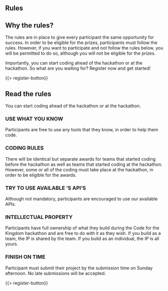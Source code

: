 ﻿## <i class="icon fa-check-circle"></i> <b>Rules</b>

## Why the rules?

The rules are in place to give every participant the same opportunity for success. In order to be eligible for the prizes, participants must follow the rules. However, if you want to participate and not follow the rules below, you will be permitted to do so, although you will not be eligible for the prizes.

Importantly, you can start coding ahead of the hackathon or at the hackathon. So what are you waiting for? Register now and get started!

{{> register-button}}
<br/>
## Read the rules

You can start coding ahead of the hackathon or at the hackathon.

### USE WHAT YOU KNOW 
Participants are free to use any tools that they know, in order to help them code.
### CODING RULES 
There will be identical but separate awards for teams that started coding before the hackathon as well as teams that started coding at the hackathon. However, some or all of the coding must take place at the hackathon, in order to be eligible for the awards.
### TRY TO USE AVAILABLE ’S API’S 
Although not mandatory, participants are encouraged to use our available APIs.
### INTELLECTUAL PROPERTY 
Participants have full ownership of what they build during the Code for the Kingdom hackathon and are free to do with it as they wish. If you build as a team, the IP is shared by the team. If you build as an individual, the IP is all yours.
### FINISH ON TIME 
Participant must submit their project by the submission time on Sunday afternoon. No late submissions will be accepted.


{{> register-button}}

